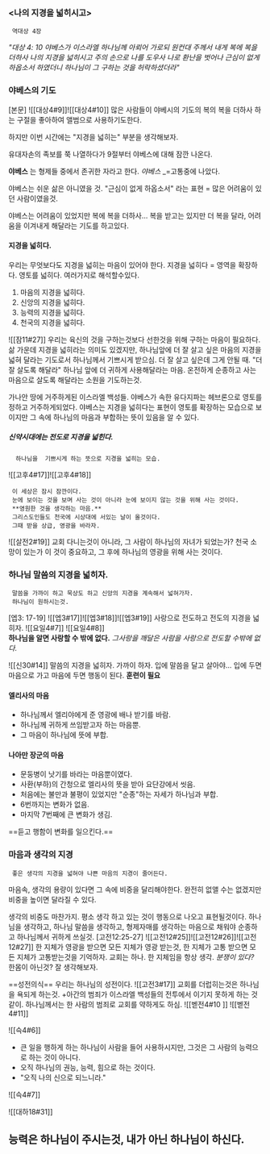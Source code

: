 ### <나의 지경을 넓히시고>
     역대상 4장

_"대상 4: 10
야베스가 이스라엘 하나님께 아뢰어 가로되 원컨대 주께서 내게 복에 복을 더하사 나의 지경을 넓히시고
주의 손으로 나를 도우사 나로 환난을 벗어나 근심이 없게 하옵소서 하였더니 하나님이 그 구하는 것을 허락하셨더라"_

### 야베스의 기도

[본문]
      ![[대상4#9]]![[대상4#10]] 
많은 사람들이 야베시의 기도의 복의 복을 더하사 하는 구절을 좋아하여 앨범으로 사용하기도한다.

하지만 이번 시간에는 "지경을 넓히는" 부분을 생각해보자.

유대자손의 족보를 쭉 나열하다가 9절부터 야베스에 대해 잠깐 나온다.

__야베스__ 는 형제들 중에서 존귀한 자라고 한다.    *야베스* _=고통중에 나았다.

야베스는 쉬운 삶은 아니였을 것. "근심이 없게 하옵소서" 라는 표현 = 많은 어려움이 있던 사람이였을것.

야베스는 어려움이 있었지만 복에 복을 더하사... 복을 받고는 있지만 더 복을 달라, 어려움을 이겨내게 해달라는 기도를 하고있다.

#### 지경을 넓히다. 
우리는 무엇보다도 지경을 넓히는 마음이 있어야 한다.
지경을 넓히다 = 영역을 확장하다. 영토를 넓히다. 
여러가지로 해석할수있다. 
1. 마음의 지경을 넓히다.
2. 신앙의 지경을 넓히다.
3. 능력의 지경을 넓히다.
4. 천국의 지경을 넓히다.

![[잠11#27]]
     우리는 육신의 것을 구하는것보다 선한것을 위해 구하는 마음이 필요하다.
     삶 가운데 지경을 넓히라는 의미도 있겠지만,
     하나님앞에 더 잘 살고 싶은 마음의 지경을 넓혀 달라는 기도로서 하나님께서 기쁘시게 받으심.
     더 잘 살고 싶은데 
     그게 안될 때. 
     "더 잘 살도록 해달라" 
     하나님 앞에 더 귀하게 사용해달라는 마음. 온전하게 순종하고 사는 마음으로 살도록 해달라는 소원을
     기도하는것.
 
가나안 땅에 거주하게된 이스라엘 백성들.
야베스가 속한 유다지파는 헤브론으로 영토를 정하고 거주하게되었다.
야베스는 지경을 넓히다는 표현이 영토를 확장하는 모습으로 보이지만 그 속에 하나님의 마음과 부합하는  뜻이 있음을 알 수 있다.

##### 신약시대에는 전도로 지경을 넓힌다.
      하나님을  기쁘시게 하는 뜻으로 지경을 넓히는 모습.

![[고후4#17]]![[고후4#18]]

     이 세상은 잠시 잠깐이다. 
     눈에 보이는 것을 보며 사는 것이 아니라 눈에 보이지 않는 것을 위해 사는 것이다.
     **영원한 것을 생각하는 마음.**
     그리스도인들도 천국에 시상대에 서있는 날이 올것이다.
     그때 받을 상급, 영광을 바라자.

![[살전2#19]]
     교회 다니는것이 아니라, 그 사람이 하나님의 자녀가 되었는가?
     천국 소망이 있는가 이 것이 중요하고, 그 후에 하나님의 영광을 위해 사는 것이다.

### 하나님 말씀의 지경을 넓히자.
     말씀을 가까이 하고 묵상도 하고 신앙의 지경을 계속해서 넓혀가자.
     하나님이 원하시는것.

[엡3: 17-19]
     ![[엡3#17]]![[엡3#18]]![[엡3#19]]
      사랑으로 전도하고 전도의 지경을 넓히자.
      ![[요일4#7]]      ![[요일4#8]]   
       __하나님을 알면 사랑할 수 밖에 없다.__
      _그사랑을 깨달은 사람을 사랑으로 전도할 수밖에 없다._ 

![[신30#14]]
     말씀의 지경을 넓히자.
      가까이 하자.
      입에 말씀을 달고 살아야... 
       입에 두면 마음으로 가고 마음에 두면 행동이 된다.
       __훈련이 필요__

#### 엘리사의 마음
- 하나님께서 엘리야에게 준 영광에 배나 받기를 바람.
- 하나님께 귀하게 쓰임받고자 하는 마음뿐.
- 그 마음이 하나님에 뜻에 부합.
#### 나아만 장군의 마음
- 문둥병이 낫기를 바라는 마음뿐이였다.
- 사환(부하)의 간청으로 엘리사의 뜻을 받아 요단강에서 씻음. 
- 처음에는 불만과 불평이 있었지만 "순종"하는 자세가 하나님과 부합.
- 6번까지는 변화가 없음.
- 마지막 7번째에 큰 변화가 생김.

==듣고 행함이 변화를 일으킨다.==


### 마음과 생각의 지경
     좋은 생각의 지경을 넓혀야 나쁜 마음의 지경이 줄어든다.
 마음속, 생각의 용량이 있다면
 그 속에 비중을 달리해야한다.
 완전히 없앨 수는 없겠지만 비중을 높이면 달라질 수 있다.

생각의 비중도 마찬가지. 평소 생각 하고 있는 것이 행동으로 나오고 표현될것이다.
하나님을 생각하고, 하나님 말씀을 생각하고, 형제자매를 생각하는 마음으로 채워야 
순종하고 하나님께서 귀하게 쓰실것.
[고전12:25-27]
      ![[고전12#25]]![[고전12#26]]![[고전12#27]]
      한 지체가 영광을 받으면 모든 지체가 영광 받는것, 한 지체가 고통 받으면 모든 지체가 고통받는것을 기억하자.
      교회는 하나. 한 지체임을 항상 생각.
  _분쟁이 있다?_
  한몸이 아닌것? 잘 생각해보자.

==성전의식==
 우리는 하나님의 성전이다.
 ![[고전3#17]]
 교회를 더럽히는것은 하나님을 욕되게 하는것.
+아간의 범죄가 이스라엘 백성들의 전투에서 이기지 못하게 하는 것 같이.
   하나님께서는 한 사람의 범죄로 교회를 약하게도 하심.
   ![[벧전4#10 ]]   ![[벧전4#11]]

![[슥4#6]]
- 큰 일을 행하게 하는 하나님이 사람을 들어 사용하시지만, 그것은 그 사람의 능력으로 하는 것이 아니다.
- 오직 하나님의 권능, 능력, 힘으로 하는 것이다. 
- "오직 나의 신으로 되느니라."

![[슥4#7]]


![[대하18#31]]


## 능력은 하나님이 주시는것, 내가 아닌 하나님이 하신다.

